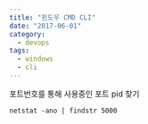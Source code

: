 ```yaml
---
title: "윈도우 CMD CLI"
date: "2017-06-01"
category:
  - devops
tags:
  - windows
  - cli
---
```


포트번호를 통해 사용중인 포트 pid 찾기
```shell
netstat -ano | findstr 5000
```

